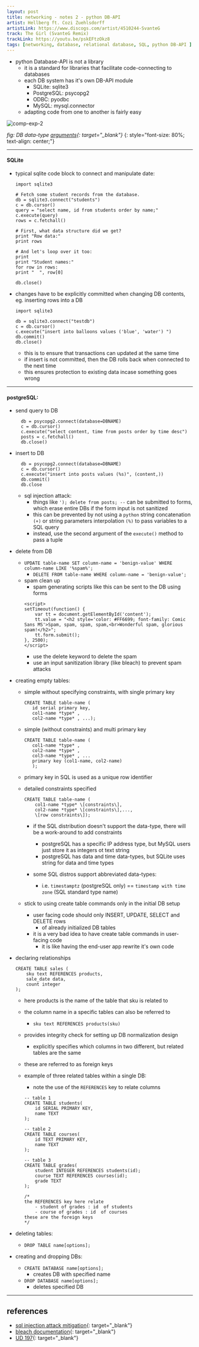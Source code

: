 ```yaml
---
layout: post
title: networking - notes 2 - python DB-API
artist: Hellberg ft. Cozi Zuehlsdorff
artistLink: https://www.discogs.com/artist/4510244-SvanteG
track: The Girl (SvanteG Remix)
trackLink: https://youtu.be/pskEFtzOkz8
tags: [networking, database, relational database, SQL, python DB-API ]
---
```


- python Database-API is not a library
    - it is a standard for libraries that facilitate code-connecting to databases
    - each DB system has it's own DB-API module
        - SQLite: sqlite3
        - PostgreSQL: psycopg2
        - ODBC: pyodbc
        - MySQL: mysql.connector
    - adapting code from one to another is fairly easy

<img class="plot mx-auto text-center img-fluid" src="/media/blogAssets/dsp/db-arguments.jpg" alt="comp-exp-2">

*fig: DB data-type [arguments](https://classroom.udacity.com/courses/ud197/lessons/b8756d6f-2072-4511-9a46-33579413153d/concepts/35140186510923){: target="_blank"}*
{: style="font-size: 80%; text-align: center;"}


<hr>

#### SQLite
   
- typical sqlite code block to connect and manipulate date:
    ```
    import sqlite3

    # Fetch some student records from the database.
    db = sqlite3.connect("students")
    c = db.cursor()
    query = "select name, id from students order by name;"
    c.execute(query)
    rows = c.fetchall()

    # First, what data structure did we get?
    print "Row data:"
    print rows

    # And let's loop over it too:
    print
    print "Student names:"
    for row in rows:
    print "  ", row[0]

    db.close()
    ```

- changes have to be explicitly committed when changing DB contents, eg. inserting rows into a DB
    ```
    import sqlite3

    db = sqlite3.connect("testdb")
    c = db.cursor()
    c.execute("insert into balloons values ('blue', 'water') ")
    db.commit()
    db.close()
    ```
    - this is to ensure that transactions can updated at the same time
    - if insert is not committed, then the DB rolls back when connected to the next time
    - this ensures protection to existing data incase something goes wrong 

<hr>

#### postgreSQL:

- send query to DB

        db = psycopg2.connect(database=DBNAME)
        c = db.cursor()
        c.execute("select content, time from posts order by time desc")
        posts = c.fetchall()
        db.close()

- insert to DB 

        db = psycopg2.connect(database=DBNAME)
        c = db.cursor()
        c.execute("insert into posts values (%s)", (content,))
        db.commit()
        db.close

    - sql injection attack:
        - things like `'); delete from posts; --` can be submitted to forms, which erase entire DBs if the form input is not sanitized 
        - this can be prevented by not using a `python` string concatenation `(+)` or string parameters interpolation `(%)` to pass variables to a SQL query 
        - instead, use the second argument of the `execute()` method to pass a tuple

- delete from DB 

    - `UPDATE table-name SET column-name = 'benign-value' WHERE column-name LIKE '%spam%';`
        - `DELETE FROM table-name WHERE column-name = 'benign-value';`
    - spam clean up 
        - spam generating scripts like this can be sent to the DB using forms
        ```
        <script>
        setTimeout(function() {
            var tt = document.getElementById('content');
            tt.value = "<h2 style='color: #FF6699; font-family: Comic Sans MS'>Spam, spam, spam, spam,<br>Wonderful spam, glorious spam!</h2>";
            tt.form.submit();
        }, 2500);
        </script>
        ```
        - use the delete keyword to delete the spam
        - use an input sanitization library (like bleach) to prevent spam attacks 

- creating empty tables:

    - simple without specifying constraints, with single primary key
         ```
        CREATE TABLE table-name (
            id serial primary key, 
            col1-name *type* , 
            col2-name *type* , ...);
        ```

    - simple (without constraints) and multi primary key
         ```
        CREATE TABLE table-name (
            col1-name *type* , 
            col2-name *type* , 
            col3-name *type* , ...
            primary key (col1-name, col2-name)
            );
        ```
    - primary key in SQL is used as a unique row identifier

    - detailed constraints specified
        ```
        CREATE TABLE table-name (
            col1-name *type* \[constraints\], 
            col2-name *type* \[constraints\],..., 
            \[row constraints\]);
        ```
        - if the SQL distribution doesn't support the data-type, there will be a work-around to add constraints
            - postgreSQL has a specific IP address type, but MySQL users just store it as integers ot text string
            - postgreSQL has data and time data-types, but SQLite uses string for data and time types
        
        - some SQL distros support abbreviated data-types: 
            - i.e. `timestamptz` (postgreSQL only) == `timestamp with time zone` (SQL standard type name)

    - stick to using create table commands only in the initial DB setup
        - user facing code should only INSERT, UPDATE, SELECT and DELETE rows 
            - of already initialized DB tables
        - it is a very bad idea to have create table commands in user-facing code 
            - it is like having the end-user app rewrite it's own code 

- declaring relationships
    ```
    CREATE TABLE sales (
        sku text REFERENCES products,
        sale_date data,
        count integer
    );
    ```
    - here products is the name of the table that sku is related to
    - the column name in a specific tables can also be referred to
        - `sku text REFERENCES products(sku)`
    - provides integrity check for setting up DB normalization design
        - explicitly specifies which columns in two different, but related tables are the same
    - these are referred to as foreign keys

    - example of three related tables within a single DB:
        - note the use of the `REFERENCES` key to relate columns

        ```
        -- table 1
        CREATE TABLE students(
            id SERIAL PRIMARY KEY,
            name TEXT
        );

        -- table 2 
        CREATE TABLE courses(
            id TEXT PRIMARY KEY,
            name TEXT
        );

        -- table 3
        CREATE TABLE grades(
            student INTEGER REFERENCES students(id);
            course TEXT REFERENCES courses(id);
            grade TEXT
        );

        /* 
        the REFERENCES key here relate
            - student of grades : id  of students 
            - course of grades : id  of courses    
        these are the foreign keys
        */
        ```

- deleting tables:

    - `DROP TABLE name[options];`

- creating and dropping DBs:

    - `CREATE DATABASE name[options];` 
        - creates DB with specified name
    - `DROP DATABASE name[options];` 
        - deletes specified DB 


<hr>

## references

- [sql injection attack mitigation](http://initd.org/psycopg/docs/usage.html?highlight=gunpoint){: target="_blank"}
- [bleach documentation](https://bleach.readthedocs.io/en/latest/){: target="_blank"}
- [UD 197](https://classroom.udacity.com/courses/ud197){: target="_blank"}